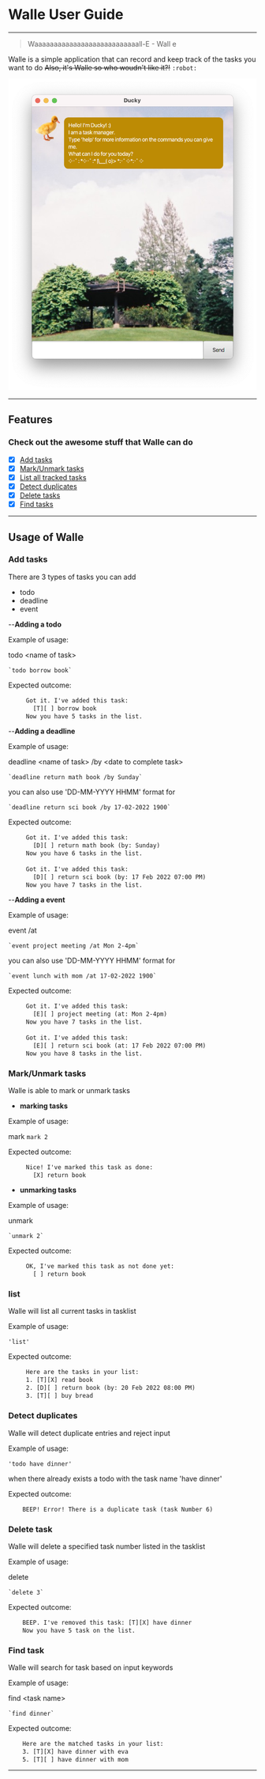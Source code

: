 # Walle User Guide
------------------------------------------------------------------------------------------------------------------------
> Waaaaaaaaaaaaaaaaaaaaaaaaaaall-E - Wall e

Walle is a simple application that can record and keep track of the tasks you want to do
~~Also, it's Walle so who woudn't like it?!~~ `:robot:`

![Screenshot of Walle](Ui.png)

________________________________________________________________________________________________________________________
## Features 

### Check out the awesome stuff that Walle can do

 - [x] [Add tasks](/https://tzhan98.github.io/ip/#add-tasks)
 - [x] [Mark/Unmark tasks](https://tzhan98.github.io/ip/#markunmark-tasks)
 - [x] [List all tracked tasks](https://tzhan98.github.io/ip/#list)
 - [x] [Detect duplicates](https://tzhan98.github.io/ip/#detect-duplicates)
 - [x] [Delete tasks](https://tzhan98.github.io/ip/#delete-task)
 - [x] [Find tasks](https://tzhan98.github.io/ip/#find-task)

________________________________________________________________________________________________________________________
## Usage of Walle

### Add tasks

There are 3 types of tasks you can add
- todo
- deadline
- event

--**Adding a todo**

Example of usage: 

todo \<name of task\>

    `todo borrow book`

Expected outcome:

```
     Got it. I've added this task: 
       [T][ ] borrow book
     Now you have 5 tasks in the list.
```

--**Adding a deadline**

Example of usage:

deadline \<name of task\> /by \<date to complete task\>

    `deadline return math book /by Sunday`

you can also use 'DD-MM-YYYY HHMM' format for <date to complete task>

    `deadline return sci book /by 17-02-2022 1900`

Expected outcome:

```
     Got it. I've added this task: 
       [D][ ] return math book (by: Sunday)
     Now you have 6 tasks in the list.
     
     Got it. I've added this task: 
       [D][ ] return sci book (by: 17 Feb 2022 07:00 PM)
     Now you have 7 tasks in the list.
```
--**Adding a event**

Example of usage:

event <name of task> /at <time of event>

    `event project meeting /at Mon 2-4pm`

you can also use 'DD-MM-YYYY HHMM' format for <time of event>

    `event lunch with mom /at 17-02-2022 1900`

Expected outcome:

```
     Got it. I've added this task: 
       [E][ ] project meeting (at: Mon 2-4pm)
     Now you have 7 tasks in the list.

     Got it. I've added this task: 
       [E][ ] return sci book (at: 17 Feb 2022 07:00 PM)
     Now you have 8 tasks in the list.
```

### Mark/Unmark tasks
Walle is able to mark or unmark tasks

 - **marking tasks**

Example of usage:

 mark <task number>
    `mark 2`

Expected outcome:

```
     Nice! I've marked this task as done: 
       [X] return book
```

 - **unmarking tasks**

Example of usage:

 unmark <task number>

    `unmark 2`

Expected outcome:

```
     OK, I've marked this task as not done yet:
       [ ] return book
```

### list
Walle will list all current tasks in tasklist

Example of usage:

    'list'

Expected outcome:

```
     Here are the tasks in your list:
     1. [T][X] read book
     2. [D][ ] return book (by: 20 Feb 2022 08:00 PM)
     3. [T][ ] buy bread
```

### Detect duplicates
Walle will detect duplicate entries and reject input

Example of usage: 

    'todo have dinner'

when there already exists a todo with the task name 'have dinner'

Expected outcome:

```
    BEEP! Error! There is a duplicate task (task Number 6)
```

### Delete task
Walle will delete a specified task number listed in the tasklist

Example of usage:

delete <task number>

    `delete 3`

Expected outcome:

```
    BEEP. I've removed this task: [T][X] have dinner 
    Now you have 5 task on the list.  
```

### Find task 
Walle will search for task based on input keywords

Example of usage:

find \<task name\>

    `find dinner`

Expected outcome:

```
    Here are the matched tasks in your list:
    3. [T][X] have dinner with eva
    5. [T][ ] have dinner with mom
```
________________________________________________________________________________________________________________________